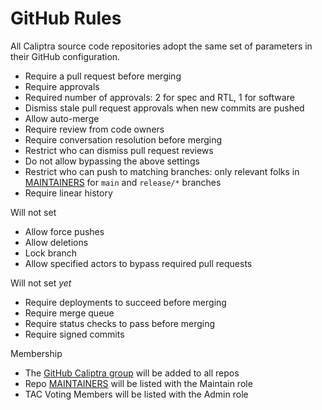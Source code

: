 # GitHub Rules

All Caliptra source code repositories adopt the same set of parameters in their
GitHub configuration.

* Require a pull request before merging
* Require approvals
* Required number of approvals: 2 for spec and RTL, 1 for software
* Dismiss stale pull request approvals when new commits are pushed
* Allow auto-merge
* Require review from code owners
* Require conversation resolution before merging
* Restrict who can dismiss pull request reviews
* Do not allow bypassing the above settings
* Restrict who can push to matching branches: only relevant folks in
  [MAINTAINERS](MAINTAINERS.md) for `main` and `release/*` branches
* Require linear history

Will not set
* Allow force pushes
* Allow deletions
* Lock branch
* Allow specified actors to bypass required pull requests

Will not set _yet_
* Require deployments to succeed before merging
* Require merge queue
* Require status checks to pass before merging
* Require signed commits

Membership
* The [GitHub Caliptra
  group](https://github.com/orgs/chipsalliance/teams/caliptra/members) will be
  added to all repos
* Repo [MAINTAINERS](MAINTAINERS.md) will be listed with the Maintain role
* TAC Voting Members will be listed with the Admin role
